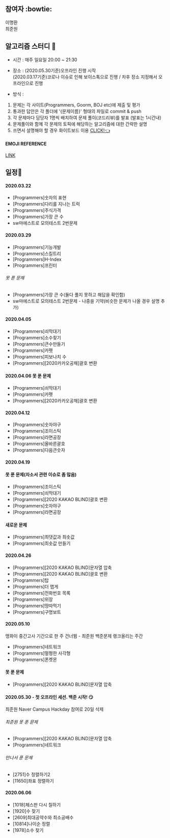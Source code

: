 ## 참여자 :bowtie:
이명환  
최준원
## 알고리즘 스터디 :pencil:

 - 시간 : 매주 일요일 20:00 ~ 21:30
 - 장소 : (2020.05.30기준)오프라인 진행 시작  
 (2020.03.17기준)코로나 이슈로 인해 보이스톡으로 진행 / 차후 장소 지정해서 오프라인으로 진행

 - 방식 :

 1. 문제는 각 사이트(Programmers, Goorm, BOJ etc)에 제출 및 평가
 2. 통과한 답안은 각 폴더에 '{문제이름}' 형태의 파일로 commit & push
 3. 각 문제마다 담당자 1명씩 배치하여 문제 풀이(코드리뷰)를 발표 (발표는 1시간내)
 4. 문제풀이와 함께 각 문제의 토픽에 해당하는 알고리즘에 대한 간략한 설명
 5. 쓰면서 설명해야 할 경우 화이트보드 이용 [CLICK!:point_left:](https://witeboard.com/)

#### EMOJI REFERENCE
[LINK](https://www.webfx.com/tools/emoji-cheat-sheet/)

## 일정:date:
#### 2020.03.22
- [Programmers]숫자의 표현
- [Programmers]다리를 지나는 트럭
- [Programmers]주식가격
- [Programmers]가장 큰 수
- sw마에스트로 모의테스트 2번문제

#### 2020.03.29
- [Programmers]기능개발
- [Programmers]스킬트리
- [Programmers]H-Index
- [Programmers]프린터
###### 못 푼 문제
- [Programmers]가장 큰 수(둘다 풀지 못하고 해답을 확인함)
- sw마에스트로 모의테스트 2번문제 - 나중을 기약(비슷한 문제가 나올 경우 설명 추가)

#### 2020.04.05
- [Programmers]쇠막대기
- [Programmers]소수찾기
- [Programmers]큰수만들기
- [Programmers]카펫
- [Programmers]피보나치 수
- [Programmers][2020카카오공채]괄호 변환

#### 2020.04.06 못 푼 문제
- [Programmers]쇠막대기
- [Programmers]카펫
- [Programmers][2020카카오공채]괄호 변환

#### 2020.04.12
- [Programmers]숫자야구
- [Programmers]조이스틱
- [Programmers]라면공장
- [Programmers]올바른괄호
- [Programmers]다음큰숫자

#### 2020.04.19
#### 못 푼 문제(자소서 관련 이슈로 좀 많음)
- [Programmers]조이스틱
- [Programmers]쇠막대기
- [Programmers][2020 KAKAO BLIND]괄호 변환
- [Programmers]숫자야구
- [Programmers]라면공장
#### 새로운 문제
- [Programmers]최댓값과 최솟값
- [Programmers]최솟값 만들기

#### 2020.04.26
- [Programmers][2020 KAKAO BLIND]문자열 압축
- [Programmers][2020 KAKAO BLIND]괄호 변환
- [Programmers]탑
- [Programmers]더 맵게
- [Programmers]전화번호 목록
- [Programmers]위장
- [Programmers]땅따먹기
- [Programmers]구명보트

#### 2020.05.10
맹화이 중간고사 기간으로 한 주 건너뜀 - 최준원 백준문제 랭크올리는 주간
- [Programmers]네트워크
- [Programmers]멀쩡한 사각형
- [Programmers]폰켓몬
#### 못 푼 문제
- [Programmers][2020 KAKAO BLIND]문자열 압축

#### 2020.05.30 - 첫 오프라인 세션. 백준 시작! 😏
최준원 Naver Campus Hackday 참여로 20일 삭제
###### 최준원 못 푼 문제
- [Programmers][2020 KAKAO BLIND]문자열 압축
- [Programmers]네트워크

###### 만나서 푼 문제
- [2751]수 정렬하기2
- [11650]좌표 정렬하기

#### 2020.06.06 
- [1018]체스판 다시 칠하기
- [1920]수 찾기
- [2609]최대공약수와 최소공배수
- [10814]나이순 정렬
- [1978]소수 찾기